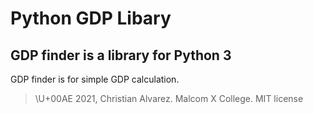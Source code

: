 # Python GDP Libary

## GDP finder is a library for Python 3

GDP finder is for simple GDP calculation.

> \U+00AE 2021, Christian Alvarez. Malcom X College. MIT license
